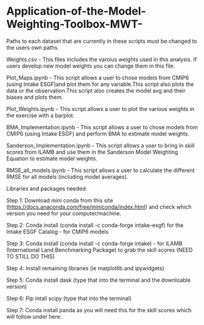 # Application-of-the-Model-Weighting-Toolbox-MWT-

Paths to each dataset that are currently in these scripts must be changed to the users own paths. 

Weights.csv - This files includes the varoius weights used in this analysis. If users develop new model weights you can change them in this file.

Plot_Maps.ipynb - This script allows a user to chose models from CMIP6 (using Intake ESGF)and plot them for any variable.This script also plots the data or the observation.This script also creates the model avg and their biases and plots them. 

Plot_Weights.ipynb - This script allows a user to plot the various weights in the exercise with a barplot.

BMA_Implementation.ipynb - This script allows a user to chose models from CMIP6 (using Intake ESGF) and perform BMA to estimate model weights.

Sanderson_Implementation.ipynb - This script allows a user to bring in skill scores from ILAMB and use them in the Sanderson Model Weighting Equation to estimate model weights. 

RMSE_all_models.ipynb - This script allows a user to calculate the different RMSE for all models (including model averages). 


Libraries and packages needed:

Step 1: Download mini conda from this site (https://docs.anaconda.com/free/miniconda/index.html) and check which version you need for your computer/machine. 

Step 2: Conda install (conda install -c conda-forge intake-esgf) for the Intake ESGF Catalog - for CMIP6 models

Step 3: Conda install (conda install -c conda-forge intake) - for ILAMB (International Land Benchmarking Package) to grab the skill scores (NEED TO STILL DO THIS)

Step 4: Install remaining libraries (ie matplotlib and ipywidgets)

Step 5: Conda install dask (type that into the terminal and the downloable version)

Step 6: Pip intall scipy (type that into the terminal)

Step 7: Conda install panda as you will need this for the skill scores which will follow under here:
